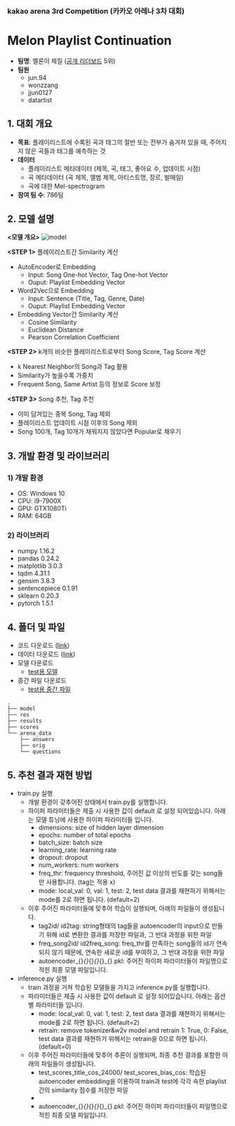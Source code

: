 ### kakao arena 3rd Competition (카카오 아레나 3차 대회)
# Melon Playlist Continuation
- **팀명**: 멜론이 체질 ([공개 리더보드](https://arena.kakao.com/c/7/leaderboard) 5위)
- **팀원**
  - jun.94
  - wonzzang
  - jjun0127
  - datartist
  
## 1. 대회 개요
- **목표**: 플레이리스트에 수록된 곡과 태그의 절반 또는 전부가 숨겨져 있을 때, 주어지지 않은 곡들과 태그를 예측하는 것
- **데이터**
  - 플레이리스트 메타데이터 (제목, 곡, 태그, 좋아요 수, 업데이트 시점)
  - 곡 메타데이터 (곡 제목, 앨범 제목, 아티스트명, 장르, 발매일)
  - 곡에 대한 Mel-spectrogram
- **참여 팀 수**: 786팀
  
## 2. 모델 설명
**<모델 개요>**
![model](https://user-images.githubusercontent.com/50820635/88534733-a9e58900-d043-11ea-821b-1166c64e2b42.png)

**<STEP 1>** 플레이리스트간 Similarity 계산  
- AutoEncoder로 Embedding
  - Input: Song One-hot Vector, Tag One-hot Vector 
  - Ouput: Playlist Embedding Vector
- Word2Vec으로 Embedding
  - Input: Sentence (Title, Tag, Genre, Date)
  - Ouput: Playlist Embedding Vector
- Embedding Vector간 Similarity 계산
  - Cosine Similarity
  - Euclidean Distance
  - Pearson Correlation Coefficient

**<STEP 2>** k개의 비슷한 플레이리스트로부터 Song Score, Tag Score 계산  
- k Nearest Neighbor의 Song과 Tag 활용
- Similarity가 높을수록 가중치
- Frequent Song, Same Artist 등의 정보로 Score 보정

**<STEP 3>** Song 추천, Tag 추천  
- 이미 담겨있는 중복 Song, Tag 제외
- 플레이리스트 업데이트 시점 이후의 Song 제외
- Song 100개, Tag 10개가 채워지지 않았다면 Popular로 채우기  

## 3. 개발 환경 및 라이브러리
### 1) 개발 환경
- OS: Windows 10
- CPU: i9-7900X
- GPU: GTX1080Ti
- RAM: 64GB
### 2) 라이브러리
- numpy 1.16.2
- pandas 0.24.2
- matplotlib 3.0.3
- tqdm 4.31.1
- gensim 3.8.3
- sentencepiece 0.1.91
- sklearn 0.20.3
- pytorch 1.5.1

## 4. 폴더 및 파일
- 코드 다운로드 ([link](https://github.com/jjun0127/melon_autoencoder/archive/master.zip))
- 데이터 다운로드 ([link](https://arena.kakao.com/c/7/data))
- 모델 다운로드
  - [test용 모델](https://drive.google.com/file/d/1tAXY8iMpUt-Uft8RWZgi2Mub69-TEaUi/view?usp=sharing)
- 중간 파일 다운로드
  - [test용 중간 파일](https://drive.google.com/file/d/1Lr-IxR3kJzhFXYkh03H8aURWwiJkxPPp/view?usp=sharing)
~~~
.
├── model
├── res
├── results
├── scores
└── arena_data
    ├── answers
    ├── orig
    └── questions
~~~

## 5. 추천 결과 재현 방법
- train.py 실행
  - 개발 환경이 갖추어진 상태에서 train.py를 실행합니다.
  - 하이퍼 파라미터들은 제출 시 사용한 값이 default 로 설정 되어있습니다. 아래는 모델 튜닝에 사용한 하이퍼 파라미터들 입니다.
    - dimensions: size of hidden layer dimension
    - epochs: number of total epochs
    - batch_size: batch size
    - learning_rate: learning rate
    - dropout: dropout
    - num_workers: num workers
    - freq_thr: frequency threshold, 주어진 값 이상의 빈도를 갖는 song들만 사용합니다. (tag는 적용 x)
    - mode: local_val: 0, val: 1, test: 2, test data 결과를 재현하기 위해서는 mode를 2로 하면 됩니다. (default=2)
  - 이후 주어진 파라미터들에 맞추어 학습이 실행되며, 아래의 파일들이 생성됩니다.
    - tag2id/ id2tag: string형태의 tag들을 autoencoder의 input으로 만들기 위해 id로 변환한 결과를 저장한 파일과, 그 반대 과정을 위한 파일
    - freq_song2id/ id2freq_song: freq_thr를 만족하는 song들의 id가 연속되지 않기 때문에, 연속한 새로운 id를 부여하고, 그 반대 과정을 위한 파일
    - autoencoder_{}_{}_{}_{}_{}_{}.pkl: 주어진 하이퍼 파라미터들이 파일명으로 적힌 최종 모델 파일입니다.
- inference.py 실행
  - train 과정을 거쳐 학습된 모델들을 가지고 inference.py를 실행합니다.
  - 파라미터들은 제출 시 사용한 값이 default 로 설정 되어있습니다. 아래는 옵션별 파라미터들 입니다.
    - mode: local_val: 0, val: 1, test: 2, test data 결과를 재현하기 위해서는 mode를 2로 하면 됩니다. (default=2)
    - retrain: remove tokenizer&w2v model and retrain 1: True, 0: False, test data 결과를 재현하기 위해서는 retrain을 0으로 하면 됩니다. (default=0)
  - 이후 주어진 파라미터들에 맞추어 추론이 실행되며, 최종 추천 결과를 포함한 아래의 파일들이 생성됩니다.
    - test_scores_title_cos_24000/ test_scores_bias_cos: 학습된 autoencoder embedding을 이용하여 train과 test에 각각 속한 playlist 간의 similarity 점수를 저장한 파일
    - 
    - autoencoder_{}_{}_{}_{}_{}_{}.pkl: 주어진 하이퍼 파라미터들이 파일명으로 적힌 최종 모델 파일입니다.
